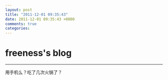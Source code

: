 ```yaml
---
layout: post
title: "2011-12-01 09:35:43"
date: 2011-12-01 09:35:43 +0800
comments: true
categories: 
---
```


# freeness's blog

----------

>
用手机么？吃了几次火锅了？